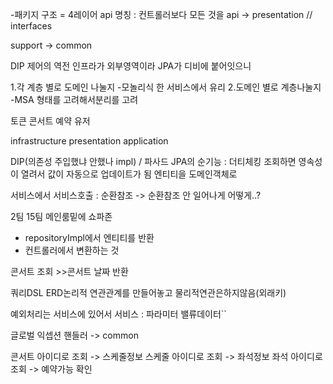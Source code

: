 -패키지 구조 = 4레이어
api 명칭 : 컨트롤러보다 모든 것을 
api -> presentation // interfaces

support -> common


DIP 제어의 역전
인프라가 외부영역이라 JPA가 디비에 붙어잇으니

1.각 계층 별로 도메인 나눌지
-모놀리식 한 서비스에서 유리
2.도메인 별로 계층나눌지
-MSA 형태를 고려해서분리를 고려

토큰
콘서트
예약
유저


infrastructure
presentation
application


DIP(의존성 주입했냐 안했나 impl) / 파사드
JPA의 순기능 : 더티체킹
조회하면 영속성이 열려서 값이 자동으로 업데이트가 됨
엔티티을 도메인객체로


서비스에서 서비스호출 : 순환참조
-> 순환참조 안 일어나게 어떻게..?

2팀 15팀 메인룸밑에 쇼파존

- repositoryImpl에서 엔티티를 반환
- 컨트롤러에서 변환하는 것


콘서트 조회 >>콘서트 날짜 반환


쿼리DSL
ERD논리적 연관관계를 만들어놓고
물리적연관은하지않음(외래키)

예외처리는 서비스에 있어서
서비스 : 파라미터 밸류데이터``

글로벌 익셉션 핸들러 -> common


콘서트 아이디로 조회 -> 스케줄정보
스케줄 아이디로 조회 -> 좌석정보
좌석 아이디로 조회 -> 예약가능 확인
